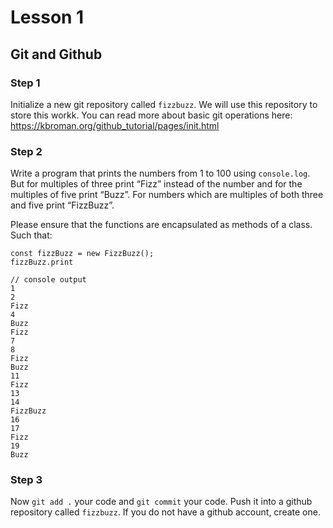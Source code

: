 # Lesson 1

## Git and Github

### Step 1
Initialize a new git repository called `fizzbuzz`. We will use this repository to store this workk. You can read more about basic git operations here: https://kbroman.org/github_tutorial/pages/init.html

### Step 2
Write a program that prints the numbers from 1 to 100 using `console.log`. But for multiples of three print “Fizz” instead of the number and for the multiples of five print “Buzz”. For numbers which are multiples of both three and five print “FizzBuzz”.

Please ensure that the functions are encapsulated as methods of a class. Such that:

```
const fizzBuzz = new FizzBuzz();
fizzBuzz.print

// console output
1
2
Fizz
4
Buzz
Fizz
7
8
Fizz
Buzz
11
Fizz
13
14
FizzBuzz
16
17
Fizz
19
Buzz
```

### Step 3

Now `git add .` your code and `git commit` your code. Push it into a github repository called `fizzbuzz`. If you do not have a github account, create one.
